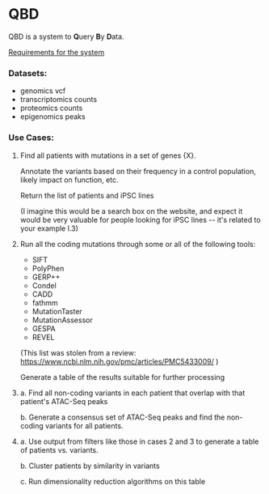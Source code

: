 # QBD

QBD is a system to **Q**uery **B**y **D**ata.


[Requirements for the system](https://nbviewer.jupyter.org/github/fraenkel-lab/QBD/blob/master/Requirements.ipynb)


### Datasets:
- genomics vcf
- transcriptomics counts
- proteomics counts
- epigenomics peaks



### Use Cases:

1. Find all patients  with mutations in a set of genes {X}.

    Annotate the variants based on their frequency in a control population, likely impact on function, etc.

    Return the list of patients and iPSC lines

    (I imagine this would be a search box on the website, and expect it would be very valuable for people looking for iPSC lines -- it's related to your example I.3)

2. Run all the coding mutations through some or all of the following tools:
    - SIFT
    - PolyPhen
    - GERP++
    - Condel
    - CADD
    - fathmm
    - MutationTaster
    - MutationAssessor
    - GESPA
    - REVEL

    (This list was stolen from a review: https://www.ncbi.nlm.nih.gov/pmc/articles/PMC5433009/ )

    Generate a table of the results suitable for further processing

3.
    a. Find all non-coding variants in each patient that overlap with that patient's ATAC-Seq peaks

    b. Generate a consensus set of ATAC-Seq peaks and find the non-coding variants for all patients.

4.
    a. Use output from filters like those in cases 2 and 3 to generate a table of patients vs. variants.

    b. Cluster patients by similarity in variants

    c. Run dimensionality reduction algorithms on this table

